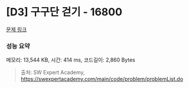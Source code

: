 # [D3] 구구단 걷기 - 16800 

[문제 링크](https://swexpertacademy.com/main/code/problem/problemDetail.do?contestProbId=AYaf9W8afyMDFAQ9) 

### 성능 요약

메모리: 13,544 KB, 시간: 414 ms, 코드길이: 2,860 Bytes



> 출처: SW Expert Academy, https://swexpertacademy.com/main/code/problem/problemList.do